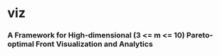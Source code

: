 # viz
### A Framework for High-dimensional (3 <= m <= 10) Pareto-optimal Front Visualization and Analytics
